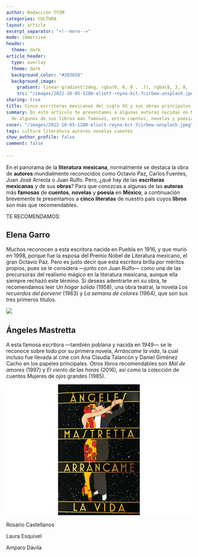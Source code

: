 ```yaml
---
author: Redacción TYSM
categories: CULTURA
layout: article
excerpt_separator: "<!--more-->"
mode: immersive
header:
  theme: dark
article_header:
  type: overlay
  theme: dark
  background_color: "#203028"
  background_image:
    gradient: linear-gradient(1deg, rgba(0, 0, 0 , .7), rgba(8, 3, 8, .9))
    src: "/images/2022-10-05-1280-eliott-reyna-kct-7cirbew-unsplash.jpeg"
sharing: true
title: Cinco escritoras mexicanas del siglo XX y sus obras principales
summary: En este artículo te presentamos a algunas autoras nacidas en México, además
  de algunos de sus libros más famosos, entre cuentos, novelas y poesía…
cover: "/images/2022-10-05-1280-eliott-reyna-kct-7cirbew-unsplash.jpeg"
tags: cultura literatura autores novelas cuentos
show_author_profile: false
comment: false

---
```

En el panorama de la **literatura** **mexicana**, normalmente se destaca la obra de **autores** mundialmente reconocidos como Octavio Paz, Carlos Fuentes, Juan José Arreola o Juan Rulfo. Pero, ¿qué hay de las **escritoras** **mexicanas** y de sus **obras**? Para que conozcas a algunas de las **autoras** más **famosas** de **cuentos**, **novelas** y **poesía** en **México**, a continuación brevemente te presentamos a **cinco** **literatas** de nuestro país cuyos **libros** son más que recomendables.

TE RECOMENDAMOS:

## Elena Garro

Muchos reconocen a esta escritora nacida en Puebla en 1916, y que murió en 1998, porque fue la esposa del Premio Nobel de Literatura mexicano, el gran Octavio Paz. Pero es justo decir que esta escritora brilla por méritos propios, pues se le considera —junto con Juan Rulfo— como una de las precursoras del realismo mágico en la literatura mexicana, aunque ella siempre rechazó este término. Si deseas adentrarte en su obra, te recomendamos leer _Un hogar sólido_ (1958), una obra teatral, la novela _Los recuerdos del porvenir_ (1963) y _La semana de colores_ (1964), que son sus tres primeros títulos.

![](https://upload.wikimedia.org/wikipedia/commons/thumb/a/a7/Elena_Garro.jpg/698px-Elena_Garro.jpg)

## Ángeles Mastretta

A esta famosa escritora —también poblana y nacida en 1949— se le reconoce sobre todo por su primera novela, _Arráncame la vida_, la cual incluso fue llevada al cine con Ana Claudia Talancón y Daniel Giménez Cacho en los papeles principales. Otros libros recomendables son _Mal de amores_ (1997) y _El viento de las horas_ (2016), así como la colección de cuentos Mujeres de ojos grandes (1985).

![](/images/2022-10-05-arrancame.jpg)

Rosario Castellanos

Laura Esquivel

Amparo Dávila